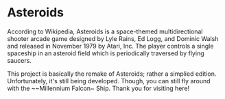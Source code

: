 # Asteroids
According to Wikipedia, Asteroids is a space-themed multidirectional shooter arcade game designed by Lyle Rains, Ed Logg, and Dominic Walsh and released in November 1979 by Atari, Inc. The player controls a single spaceship in an asteroid field which is periodically traversed by flying saucers.

This project is basically the remake of Asteroids; rather a simplied edition. Unfortunately, it's still being developed. Though, you can still fly around with the ~~Millennium Falcon~ Ship. Thank you for visiting here!
